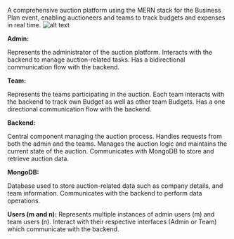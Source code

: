 A comprehensive auction platform using the MERN stack for the Business Plan event, enabling auctioneers 
and teams to track budgets and expenses in real time.
![alt text](https://i.postimg.cc/0jkFRC1h/Auction-Arena-Diagram.png)

**Admin:**

Represents the administrator of the auction platform.
Interacts with the backend to manage auction-related tasks.
Has a bidirectional communication flow with the backend.

**Team:**

Represents the teams participating in the auction.
Each team interacts with the backend to track own Budget as well as other team Budgets.
Has a one directional communication flow with the backend.

**Backend:**

Central component managing the auction process.
Handles requests from both the admin and the teams.
Manages the auction logic and maintains the current state of the auction.
Communicates with MongoDB to store and retrieve auction data.

**MongoDB:**

Database used to store auction-related data such as company details, and team information.
Communicates with the backend to perform data operations.

**Users (m and n):**
Represents multiple instances of admin users (m) and team users (n).
Interact with their respective interfaces (Admin or Team) which communicate with the backend.
